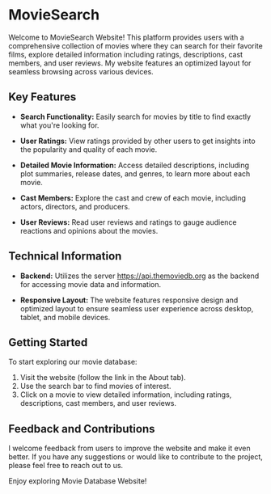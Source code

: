 # MovieSearch

Welcome to MovieSearch Website! This platform provides users with a comprehensive collection of movies where they can search for their favorite films, explore detailed information including ratings, descriptions, cast members, and user reviews. My website features an optimized layout for seamless browsing across various devices.

## Key Features

- **Search Functionality:** Easily search for movies by title to find exactly what you're looking for.

- **User Ratings:** View ratings provided by other users to get insights into the popularity and quality of each movie.

- **Detailed Movie Information:** Access detailed descriptions, including plot summaries, release dates, and genres, to learn more about each movie.

- **Cast Members:** Explore the cast and crew of each movie, including actors, directors, and producers.

- **User Reviews:** Read user reviews and ratings to gauge audience reactions and opinions about the movies.

## Technical Information

- **Backend:** Utilizes the server https://api.themoviedb.org as the backend for accessing movie data and information.

- **Responsive Layout:** The website features responsive design and optimized layout to ensure seamless user experience across desktop, tablet, and mobile devices.

## Getting Started

To start exploring our movie database:

1. Visit the website (follow the link in the About tab).
2. Use the search bar to find movies of interest.
3. Click on a movie to view detailed information, including ratings, descriptions, cast members, and user reviews.

## Feedback and Contributions

I welcome feedback from users to improve the website and make it even better. If you have any suggestions or would like to contribute to the project, please feel free to reach out to us.

Enjoy exploring Movie Database Website!
